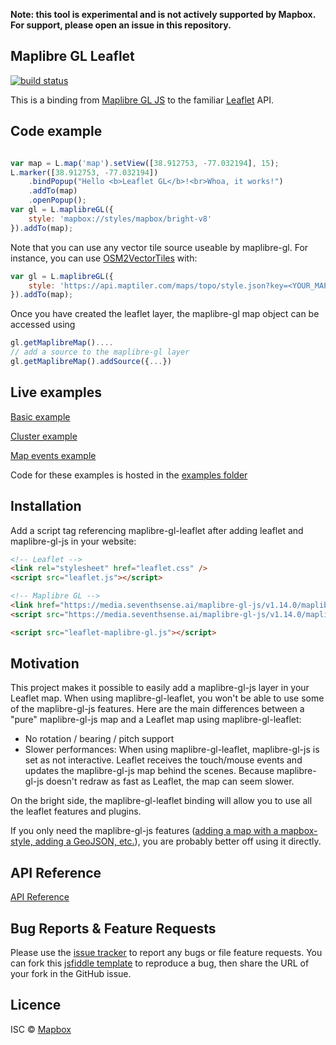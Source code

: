 **Note: this tool is experimental and is not actively supported by Mapbox. For support, please open an issue in this repository.**

## Maplibre GL Leaflet

[![build status](https://secure.travis-ci.org/codespree/maplibre-gl-leaflet.png)](http://travis-ci.org/codespree/maplibre-gl-leaflet)

This is a binding from [Maplibre GL JS](https://maplibre.org) to the familiar
[Leaflet](http://leafletjs.com/) API.

## Code example
```javascript

var map = L.map('map').setView([38.912753, -77.032194], 15);
L.marker([38.912753, -77.032194])
    .bindPopup("Hello <b>Leaflet GL</b>!<br>Whoa, it works!")
    .addTo(map)
    .openPopup();
var gl = L.maplibreGL({
    style: 'mapbox://styles/mapbox/bright-v8'
}).addTo(map);
```
Note that you can use any vector tile source useable by maplibre-gl. For instance, you can use [OSM2VectorTiles](http://osm2vectortiles.org/) with:
```javascript
var gl = L.maplibreGL({
	style: 'https://api.maptiler.com/maps/topo/style.json?key=<YOUR_MAPTILER_API_KEY>'
}).addTo(map);
```

Once you have created the leaflet layer, the maplibre-gl map object can be accessed using
```javascript
gl.getMaplibreMap()....
// add a source to the maplibre-gl layer
gl.getMaplibreMap().addSource({...})
```

## Live examples
[Basic example](https://raw.githack.com/codespree/maplibre-gl-leaflet/a5cedbea70649ce410e77589d591a69b284fed5a/examples/basic.html)

[Cluster example](https://raw.githack.com/codespree/maplibre-gl-leaflet/a5cedbea70649ce410e77589d591a69b284fed5a/examples/cluster.html)

[Map events example](https://raw.githack.com/codespree/maplibre-gl-leaflet/a5cedbea70649ce410e77589d591a69b284fed5a/examples/events.html)

Code for these examples is hosted in the [examples folder](https://github.com/codespree/maplibre-gl-leaflet/tree/master/examples)

## Installation
Add a script tag referencing maplibre-gl-leaflet after adding leaflet and maplibre-gl-js in your website:
```html
<!-- Leaflet -->
<link rel="stylesheet" href="leaflet.css" />
<script src="leaflet.js"></script>

<!-- Maplibre GL -->
<link href="https://media.seventhsense.ai/maplibre-gl-js/v1.14.0/maplibre-gl.css" rel='stylesheet' />
<script src="https://media.seventhsense.ai/maplibre-gl-js/v1.14.0/maplibre-gl.js"></script>

<script src="leaflet-maplibre-gl.js"></script>
```

## Motivation
This project makes it possible to easily add a maplibre-gl-js layer in your Leaflet map. When using maplibre-gl-leaflet, you won't be able to use some of the maplibre-gl-js features.
Here are the main differences between a "pure" maplibre-gl-js map and a Leaflet map using maplibre-gl-leaflet:
- No rotation / bearing / pitch support
- Slower performances: When using maplibre-gl-leaflet, maplibre-gl-js is set as not interactive. Leaflet receives the touch/mouse events and updates the maplibre-gl-js map behind the scenes. Because maplibre-gl-js doesn't redraw as fast as Leaflet, the map can seem slower.

On the bright side, the maplibre-gl-leaflet binding will allow you to use all the leaflet features and plugins.

If you only need the maplibre-gl-js features ([adding a map with a mapbox-style, adding a GeoJSON, etc.](https://www.mapbox.com/mapbox-gl-js/examples/)), you are probably better off using it directly.

## API Reference
[API Reference](API.md)

## Bug Reports & Feature Requests
Please use the [issue tracker](https://github.com/codespree/maplibre-gl-leaflet/issues) to report any bugs or file feature requests.
You can fork this [jsfiddle template](https://jsfiddle.net/fnicollet/9w9er53v/) to reproduce a bug, then share the URL of your fork in the GitHub issue.

## Licence
ISC © [Mapbox](https://github.com/mapbox)
